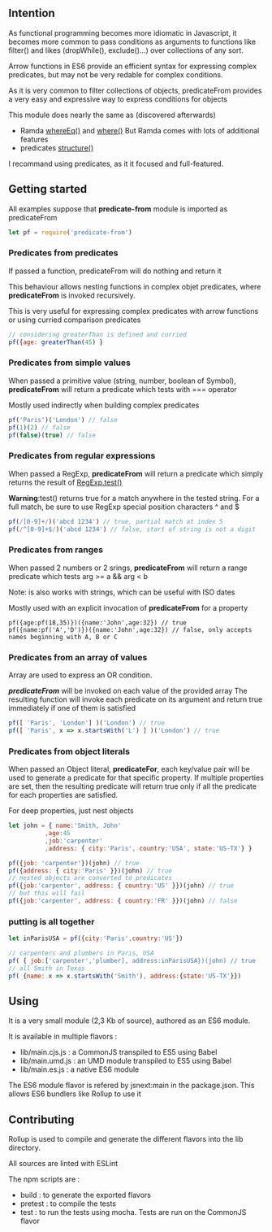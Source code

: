 
## Intention

As functional programming becomes more idiomatic in Javascript, it becomes
more common to pass conditions as arguments to functions like filter() and likes (dropWhile(), exclude()...)
over collections of any sort.

Arrow functions in ES6 provide an efficient syntax for expressing complex predicates,
but may not be very redable for complex conditions.

As it is very common to filter collections of objects, predicateFrom provides a very
easy and expressive way to express conditions for objects

This module does nearly the same as (discovered afterwards)
- Ramda [whereEq()](http://ramdajs.com/0.22.1/docs/#whereEq) and [where()](http://ramdajs.com/0.22.1/docs/#where)
  But Ramda comes with lots of additional features
- predicates [structure()](https://github.com/wookieb/predicates/blob/master/docs/api.md#structure)

I recommand using predicates, as it it focused and full-featured.

## Getting started

All examples suppose that **predicate-from** module is imported as predicateFrom
``` Javascript
let pf = require('predicate-from')
```

### Predicates from predicates
If passed a function, predicateFrom will do nothing and return it 

This behaviour allows nesting functions in complex objet predicates, where
**predicateFrom** is invoked recursively.

This is very useful for expressing complex predicates with arrow functions
or using curried comparison predicates

``` Javascript
// considering greaterThan is defined and curried
pf({age: greaterThan(45) }
```

### Predicates from simple values
When passed a primitive value (string, number, boolean of Symbol), **predicateFrom**
will return a predicate which tests with === operator

Mostly used indirectly when building complex predicates
``` Javascript
pf('Paris')('London') // false
pf(1)(2) // false
pf(false)(true) // false
```

### Predicates from regular expressions
When passed a RegExp, **predicateFrom**
will return a predicate which simply returns the result of [RegExp.test()](https://developer.mozilla.org/en-US/docs/Web/JavaScript/Reference/Global_Objects/RegExp/test)

**Warning**:test() returns true for a match anywhere in the tested string. For a full match, be sure
to use RegExp special position characters ^ and $

``` Javascript
pf(/[0-9]+/)('abcd 1234') // true, partial match at index 5
pf(/^[0-9]+$/)('abcd 1234') // false, start of string is not a digit
```

### Predicates from ranges
When passed 2 numbers or 2 srings, **predicateFrom**
will return a range predicate which tests arg >= a && arg < b

Note: is also works with strings, which can be useful with ISO dates

Mostly used with an explicit invocation of **predicateFrom** for a property
```
pf({age:pf(18,35)})({name:'John',age:32}) // true
pf({name:pf('A','D')})({name:'John',age:32}) // false, only accepts names beginning with A, B or C
```

### Predicates from an array of values
Array are used to express an OR condition. 

***predicateFrom*** will be invoked on each value of the provided array
The resulting function will invoke each predicate on its argument and return
true immediately if one of them is satisfied
``` Javascript
pf([ 'Paris', 'London'] )('London') // true
pf([ 'Paris', x => x.startsWith('L') ] )('London') // true
```

### Predicates from object literals
When passed an Object literal, **predicateFor**, each key/value pair
will be used to generate a predicate for that specific property.
If multiple properties are set, then the resulting predicate will return true only
if all the predicate for each properties are satisfied.

For deep properties, just nest objects 

``` Javascript
let john = { name:'Smith, John'
          ,age:45
          ,job:'carpenter'
          ,address: { city:'Paris', country:'USA', state:'US-TX'} }

pf({job: 'carpenter'})(john) // true
pf({address: { city:'Paris' }})(john) // true
// nested objects are converted to predicates 
pf({job:'carpenter', address: { country:'US' }})(john) // true
// but this will fail
pf({job:'carpenter', address: { country:'FR' }})(john) // false
```




### putting is all together
``` Javascript
let inParisUSA = pf({city:'Paris',country:'US'})

// carpenters and plumbers in Paris, USA
pf( { job:['carpenter','plumber], address:inParisUSA})(john) // true
// all Smith in Texas
pf( {name: x => x.startsWith('Smith'), address:{state:'US-TX'}})
``` 

## Using

It is a very small module (2,3 Kb of source), authored as an ES6 module.

It is available in multiple flavors :
- lib/main.cjs.js : a CommonJS transpiled to ES5 using Babel
- lib/main.umd.js : an UMD module transpiled to ES5 using Babel
- lib/main.es.js : a native ES6 module 

The ES6 module flavor is refered by jsnext:main in the package.json. This allows ES6 bundlers like
Rollup to use it

## Contributing

Rollup is used to compile and generate the different flavors into the lib directory.

All sources are linted with ESLint

The npm scripts are :
- build : to generate the exported flavors
- pretest : to compile the tests
- test : to run the tests using mocha. Tests are run on the CommonJS flavor

